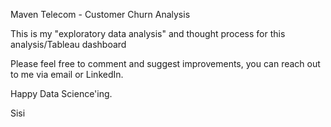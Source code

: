 Maven Telecom - Customer Churn Analysis

This is my "exploratory data analysis" and thought process for this analysis/Tableau dashboard

Please feel free to comment and suggest improvements, you can reach out to me via email or LinkedIn.

Happy Data Science'ing.

Sisi
